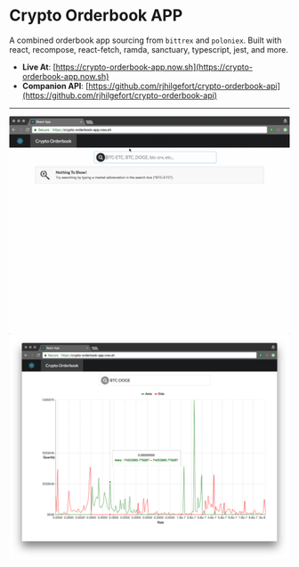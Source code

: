 # Crypto Orderbook APP

A combined orderbook app sourcing from `bittrex` and `poloniex`. Built with react, recompose, react-fetch, ramda, sanctuary, typescript, jest, and more.

- **Live At**: [https://crypto-orderbook-app.now.sh](https://crypto-orderbook-app.now.sh)
- **Companion API**: [https://github.com/rjhilgefort/crypto-orderbook-api](https://github.com/rjhilgefort/crypto-orderbook-api)

---

![](./screenshots/demo.gif)
![](./screenshots/demo-static.png)